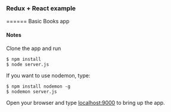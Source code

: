 ### Redux + React example
======
Basic Books app 

#### Notes

Clone the app and run
```
$ npm install
$ node server.js 
```

If you want to use nodemon, type:
```
$ npm install nodemon -g
$ nodemon server.js
```


Open your browser and type [localhost:9000](http://localhost:9000/) to bring up the app. 
